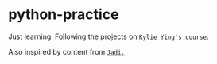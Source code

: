 # python-practice

Just learning. Following the projects on [`Kylie Ying's course`.](https://youtu.be/8ext9G7xspg)

Also inspired by content from [`Jadi.`](https://youtu.be/m3W9SkfNtYk)